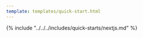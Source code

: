 ```yaml
---
template: templates/quick-start.html
---
```


<script>
  const meta = {
    what_you_will_learn: [
      "Create new Next.js app",
      "Install <a href='https://www.npmjs.com/package/@asgardeo/nextjs' target='_blank' rel='noopener noreferrer'>@asgardeo/nextjs</a> package",
      "Add user login and logout",
      "Display user profile information"
    ],
    prerequisites: [
      "About 15 minutes",
      "<a href='{{ base_path }}/get-started/create-asgardeo-account/'>{{ product_name }} account</a>",
      "Make sure you have a JavaScript package manager like <code>npm</code>, <code>yarn</code>, or <code>pnpm</code>.",
      "A favorite text editor or IDE"
    ],
    source_code: "<a href='https://github.com/asgardeo/web-ui-sdks/tree/main/samples/asgardeo-nextjs' target='_blank' class='github-icon'>Next.js App Sample</a>",
    whats_next: [
      "Try out <a href='{{ base_path }}/complete-guides/nextjs/introduction/' target='_blank'>{{ product_name }} complete Next.js guide</a>"
    ]
  };
</script>

{% include "../../../includes/quick-starts/nextjs.md" %}